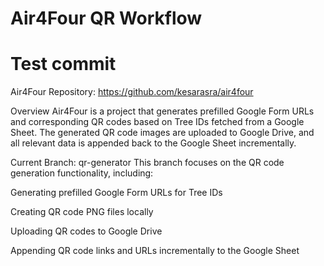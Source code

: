 # Air4Four QR Workflow
# Test commit
Air4Four
Repository: https://github.com/kesarasra/air4four

Overview
Air4Four is a project that generates prefilled Google Form URLs and corresponding QR codes based on Tree IDs fetched from a Google Sheet. The generated QR code images are uploaded to Google Drive, and all relevant data is appended back to the Google Sheet incrementally.

Current Branch: qr-generator
This branch focuses on the QR code generation functionality, including:

Generating prefilled Google Form URLs for Tree IDs

Creating QR code PNG files locally

Uploading QR codes to Google Drive

Appending QR code links and URLs incrementally to the Google Sheet